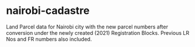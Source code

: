# nairobi-cadastre
Land Parcel data for Nairobi city with the new parcel numbers after conversion under the newly created (2021) Registration Blocks. Previous LR Nos and FR numbers also included.
